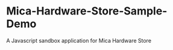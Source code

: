 
Mica-Hardware-Store-Sample-Demo
===================

A Javascript sandbox application for Mica Hardware Store
